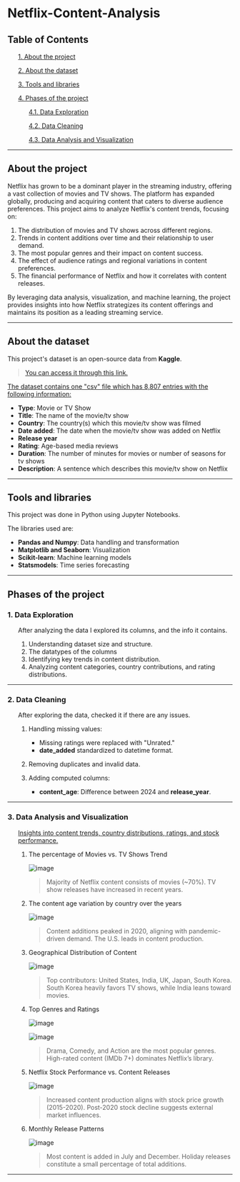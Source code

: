 # Netflix-Content-Analysis
## __Table of Contents__ ##
<ul>

[1. About the project](#about-the-project)

[2. About the dataset](#about-the-dataset)

[3. Tools and libraries](#tools-and-libraries)

[4. Phases of the project](#phases-of-the-project)

<ul>

  [4.1. Data Exploration](#1-data-exploration)

  [4.2. Data Cleaning](#2-data-cleaning)

  [4.3. Data Analysis and Visualization](#3-data-analysis-and-visualization)

</ul>

</ul>

<hr>

## __About the project__ ##
Netflix has grown to be a dominant player in the streaming industry, offering a vast collection of movies and TV shows. The platform has expanded globally, producing and acquiring content that caters to diverse audience preferences. This project aims to analyze Netflix's content trends, focusing on:

1. The distribution of movies and TV shows across different regions.
2. Trends in content additions over time and their relationship to user demand.
3. The most popular genres and their impact on content success.
4. The effect of audience ratings and regional variations in content preferences.
5. The financial performance of Netflix and how it correlates with content releases.

By leveraging data analysis, visualization, and machine learning, the project provides insights into how Netflix strategizes its content offerings and maintains its position as a leading streaming service.
<br>

<hr>

## __About the dataset__ ##
This project's dataset is an open-source data from __Kaggle__.
<br>

> [You can access it through this link.](https://medium.com/@linhvu.nt/data-analysis-and-recommendations-on-netflix-content-28707163553a)

<u>
The dataset contains one "csv" file which has 8,807 entries with the following information:
</u>

* __Type__: Movie or TV Show
* __Title__: The name of the movie/tv show
* __Country__: The country(s) which this movie/tv show was filmed
* __Date added__: The date when the movie/tv show was added on Netflix
* __Release year__
* __Rating__: Age-based media reviews
* __Duration__: The number of minutes for movies or number of seasons for tv shows
* __Description__: A sentence which describes this movie/tv show on Netflix

<hr>

## __Tools and libraries__ ##
This project was done in Python using Jupyter Notebooks.

The libraries used are:
* __Pandas and Numpy__: Data handling and transformation
* __Matplotlib and Seaborn__: Visualization
* __Scikit-learn__: Machine learning models
* __Statsmodels__: Time series forecasting

<hr>

## __Phases of the project__ ##
### 1. Data Exploration ###

<ul>

After analyzing the data I explored its columns, and the info it contains.

1. Understanding dataset size and structure.
2. The datatypes of the columns
3. Identifying key trends in content distribution.
4. Analyzing content categories, country contributions, and rating distributions.

</ul>

<hr>

### 2. Data Cleaning ###

<ul>

After exploring the data, checked it if there are any issues.

1. Handling missing values:
  
    * Missing ratings were replaced with "Unrated."
    * __date_added__ standardized to datetime format.

2. Removing duplicates and invalid data.

3. Adding computed columns:

   * __content_age__: Difference between 2024 and __release_year__.

</ul>

<hr>

### 3. Data Analysis and Visualization ###

<ul>

<u>
Insights into content trends, country distributions, ratings, and stock performance.
</u>

1. The percentage of Movies vs. TV Shows Trend

  <ul>
  
  ![image](https://github.com/anuhyapanyam/Netflix_content_analysis/blob/main/Movies%20vs.%20TV%20Shows.png)

  > Majority of Netflix content consists of movies (~70%).
  > TV show releases have increased in recent years.
  
  </ul>


2. The content age variation by country over the years

  <ul>
  
  ![image](https://github.com/anuhyapanyam/Netflix_content_analysis/blob/main/content%20age%20variation%20by%20country.png)

  > Content additions peaked in 2020, aligning with pandemic-driven demand.
  > The U.S. leads in content production.
  
  </ul>

3. Geographical Distribution of Content
  <ul>
  
  ![image](https://github.com/anuhyapanyam/Netflix_content_analysis/blob/main/distribution%20of%20content%20by%20country.png)

  > Top contributors: United States, India, UK, Japan, South Korea.
  > South Korea heavily favors TV shows, while India leans toward movies.
  
  </ul>

4. Top Genres and Ratings
  <ul>
  
  ![image](https://github.com/anuhyapanyam/Netflix_content_analysis/blob/main/Top%20Genres.png)

  ![image](https://github.com/anuhyapanyam/Netflix_content_analysis/blob/main/ratings.png)
  
  > Drama, Comedy, and Action are the most popular genres.
  > High-rated content (IMDb 7+) dominates Netflix’s library.
  
  </ul>

5. Netflix Stock Performance vs. Content Releases
  <ul>
  
  ![image](https://github.com/anuhyapanyam/Netflix_content_analysis/blob/main/Stock%20Price%20vs%20Content%20Releases%20(Yearly).png)
  
  > Increased content production aligns with stock price growth (2015-2020).
  > Post-2020 stock decline suggests external market influences.
  
  </ul>
  
6. Monthly Release Patterns
  <ul>
  
  ![image](https://github.com/anuhyapanyam/Netflix_content_analysis/blob/main/Content%20release%20patterns%20by%20month.png)

  > Most content is added in July and December.
  > Holiday releases constitute a small percentage of total additions.

  </ul>

</ul>

<hr>